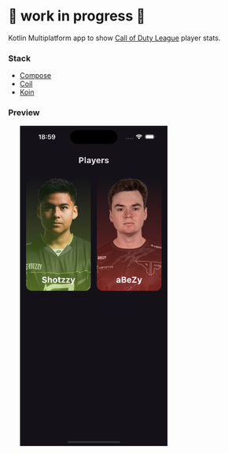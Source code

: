# 🚧 work in progress 🚧
Kotlin Multiplatform app to show [Call of Duty League](https://www.callofdutyleague.com/en-us/teams) player stats.

### Stack
- [Compose](https://www.jetbrains.com/de-de/compose-multiplatform/)
- [Coil](https://github.com/coil-kt/coil)
- [Koin](https://github.com/InsertKoinIO/koin)

### Preview
<ul>
<img src="resources/preview-ios.png" width="300" alt="">